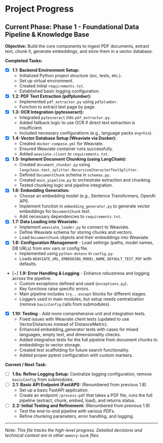 # Project Progress

## Current Phase: Phase 1 - Foundational Data Pipeline & Knowledge Base

**Objective:** Build the core components to ingest PDF documents, extract text, chunk it, generate embeddings, and store them in a vector database.

**Completed Tasks:**

*   [x] **1.1: Backend Environment Setup:**
    *   Initialized Python project structure (src, tests, etc.).
    *   Set up virtual environment.
    *   Created initial `requirements.txt`.
    *   Established basic logging configuration.
*   [x] **1.2: PDF Text Extraction (pdfplumber):**
    *   Implemented `pdf_extractor.py` using `pdfplumber`.
    *   Function to extract text page by page.
*   [x] **1.3: OCR Integration (pytesseract):**
    *   Integrated `pytesseract` into `pdf_extractor.py`.
    *   Added fallback logic to use OCR if direct text extraction is insufficient.
    *   Included necessary configurations (e.g., language packs `eng+hin`).
*   [x] **1.4: Vector Database Setup (Weaviate via Docker):**
    *   Created `docker-compose.yml` for Weaviate.
    *   Ensured Weaviate container runs successfully.
    *   Added `weaviate-client` to `requirements.txt`.
*   [x] **1.5: Implement Document Chunking (using LangChain):**
    *   Created `document_chunker.py` using `langchain.text_splitter.RecursiveCharacterTextSplitter`.
    *   Defined `DocumentChunk` schema in `schemas.py`.
    *   Created `main_pipeline.py` to orchestrate extraction and chunking.
    *   Tested chunking logic and pipeline integration.
*   [x] **1.6: Embedding Generation:**
    *   Choose an embedding model (e.g., Sentence Transformers, OpenAI API).
    *   Implement function in `embedding_generator.py` to generate vector embeddings for `DocumentChunk` text.
    *   Add necessary dependencies to `requirements.txt`.
*   [x] **1.7: Data Loading into Weaviate:**
    *   Implement `weaviate_loader.py` to connect to Weaviate.
    *   Define Weaviate schema for storing chunks and vectors.
    *   Load `DocumentChunk` objects and their embeddings into Weaviate.
*   [x] **1.8: Configuration Management** - Load settings (paths, model names, DB URLs) from env vars or config file.
    *   Implemented using `python-dotenv` in `config.py`.
    *   Loads `WEAVIATE_URL`, `EMBEDDING_MODEL_NAME`, `DEFAULT_TEST_PDF` with defaults.
*   [~] **1.9: Error Handling & Logging** - Enhance robustness and logging across the pipeline.
    *   Custom exceptions defined and used (`exceptions.py`).
    *   Key functions raise specific errors.
    *   Main pipeline includes `try...except` blocks for different stages.
    *   Loggers used in main modules, but setup needs centralization (remove `basicConfig` calls from submodules).
*   [x] **1.10: Testing** - Add more comprehensive unit and integration tests.
    *   Fixed issues with Weaviate client tests (updated to use VectorDistances instead of DistanceMetric).
    *   Enhanced embedding_generator tests with cases for mixed languages, empty text, and dimensionality checks.
    *   Added integration tests for the full pipeline from document chunks to embeddings to vector storage.
    *   Created test scaffolding for future search functionality.
    *   Added proper pytest configuration with custom markers.

**Current / Next Task:**

*   [ ] **1.9a: Refine Logging Setup:** Centralize logging configuration, remove `basicConfig` from submodules.
*   [ ] **2.1: Basic API Endpoint (FastAPI):** (Renumbered from previous 1.8)
    *   Set up a basic FastAPI application.
    *   Create an endpoint `/process-pdf` that takes a PDF file, runs the full pipeline (extract, chunk, embed, load), and returns status.
*   [ ] **2.2: Initial Testing and Refinement:** (Renumbered from previous 1.9)
    *   Test the end-to-end pipeline with various PDFs.
    *   Refine chunking parameters, error handling, and logging.

---

*Note: This file tracks the high-level progress. Detailed decisions and technical context are in other `memory-bank` files.*
